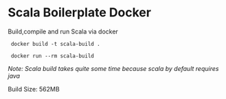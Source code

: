 # Scala Boilerplate Docker

Build,compile and run Scala via docker

```
 docker build -t scala-build .

 docker run --rm scala-build
```
*Note: Scala build takes quite some time because scala by default requires java*

Build Size: 562MB